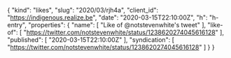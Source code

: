 {
  "kind": "likes",
  "slug": "2020/03/rjh4a",
  "client_id": "https://indigenous.realize.be",
  "date": "2020-03-15T22:10:00Z",
  "h": "h-entry",
  "properties": {
    "name": [
      "Like of @notstevenwhite's tweet"
    ],
    "like-of": [
      "https://twitter.com/notstevenwhite/status/1238620274045616128"
    ],
    "published": [
      "2020-03-15T22:10:00Z"
    ],
    "syndication": [
      "https://twitter.com/notstevenwhite/status/1238620274045616128"
    ]
  }
}
